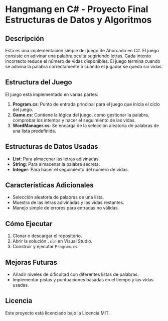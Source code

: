 # Hangmang en C# - Proyecto Final Estructuras de Datos y Algoritmos

## Descripción
Esta es una implementación simple del juego de Ahorcado en C#. El juego consiste en adivinar una palabra oculta sugiriendo letras. Cada intento incorrecto reduce el número de vidas disponibles. El juego termina cuando se adivina la palabra correctamente o cuando el jugador se queda sin vidas.

## Estructura del Juego
El juego está implementado en varias partes:

1. **Program.cs**: Punto de entrada principal para el juego que inicia el ciclo del juego.
2. **Game.cs**: Contiene la lógica del juego, como gestionar la palabra, comprobar los intentos y hacer el seguimiento de las vidas.
3. **WordManager.cs**: Se encarga de la selección aleatoria de palabras de una lista predefinida.
<!-- 4. **GameTests.cs**: Pruebas unitarias para verificar la corrección de la lógica del juego. -->

## Estructuras de Datos Usadas
- **List**: Para almacenar las letras adivinadas.
- **String**: Para almacenar la palabra secreta.
- **Integer**: Para hacer el seguimiento del número de vidas.

## Características Adicionales
- Selección aleatoria de palabras de una lista.
- Muestra de las letras adivinadas y las vidas restantes.
- Manejo simple de errores para entradas no válidas.

## Cómo Ejecutar
1. Clonar o descargar el repositorio.
2. Abrir la solución `.sln` en Visual Studio.
3. Construir y ejecutar `Program.cs`.

## Mejoras Futuras
- Añadir niveles de dificultad con diferentes listas de palabras.
- Implementar pistas y puntuaciones basadas en el tiempo y las vidas usadas.

## Licencia
Este proyecto está licenciado bajo la Licencia MIT.
